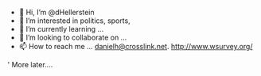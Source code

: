 - 👋 Hi, I’m @dHellerstein
- 👀 I’m interested in politics, sports, 
- 🌱 I’m currently learning ...
- 💞️ I’m looking to collaborate on ...
- 📫 How to reach me ... danielh@crosslink.net. http://www.wsurvey.org/

<!---
dHellerstein/dHellerstein is a ✨ special ✨ repository because its `README.md` (this file) appears on your GitHub profile.
You can click the Preview link to take a look at your changes.
--->
'
More later....
